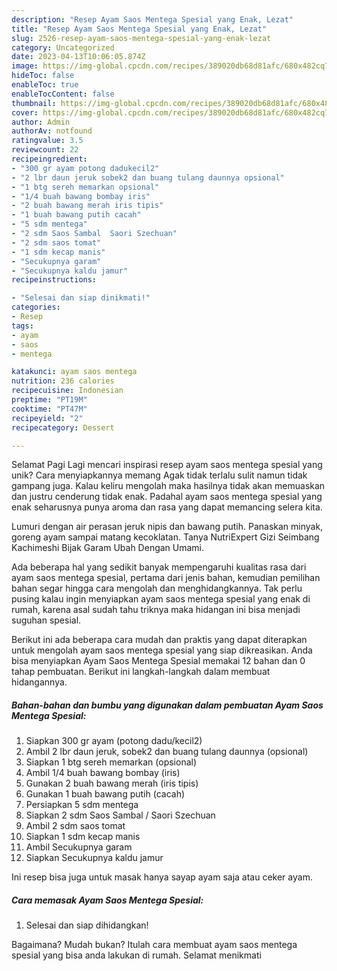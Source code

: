 ```yaml
---
description: "Resep Ayam Saos Mentega Spesial yang Enak, Lezat"
title: "Resep Ayam Saos Mentega Spesial yang Enak, Lezat"
slug: 2526-resep-ayam-saos-mentega-spesial-yang-enak-lezat
category: Uncategorized
date: 2023-04-13T10:06:05.874Z
image: https://img-global.cpcdn.com/recipes/389020db68d81afc/680x482cq70/ayam-saos-mentega-spesial-foto-resep-utama.jpg
hideToc: false
enableToc: true
enableTocContent: false
thumbnail: https://img-global.cpcdn.com/recipes/389020db68d81afc/680x482cq70/ayam-saos-mentega-spesial-foto-resep-utama.jpg
cover: https://img-global.cpcdn.com/recipes/389020db68d81afc/680x482cq70/ayam-saos-mentega-spesial-foto-resep-utama.jpg
author: Admin
authorAv: notfound
ratingvalue: 3.5
reviewcount: 22
recipeingredient:
- "300 gr ayam potong dadukecil2"
- "2 lbr daun jeruk sobek2 dan buang tulang daunnya opsional"
- "1 btg sereh memarkan opsional"
- "1/4 buah bawang bombay iris"
- "2 buah bawang merah iris tipis"
- "1 buah bawang putih cacah"
- "5 sdm mentega"
- "2 sdm Saos Sambal  Saori Szechuan"
- "2 sdm saos tomat"
- "1 sdm kecap manis"
- "Secukupnya garam"
- "Secukupnya kaldu jamur"
recipeinstructions:

- "Selesai dan siap dinikmati!"
categories:
- Resep
tags:
- ayam
- saos
- mentega

katakunci: ayam saos mentega 
nutrition: 236 calories
recipecuisine: Indonesian
preptime: "PT19M"
cooktime: "PT47M"
recipeyield: "2"
recipecategory: Dessert

---
```



Selamat Pagi Lagi mencari inspirasi resep ayam saos mentega spesial yang unik? Cara menyiapkannya memang Agak tidak terlalu sulit namun tidak gampang juga. Kalau keliru mengolah maka hasilnya tidak akan memuaskan dan justru cenderung tidak enak. Padahal ayam saos mentega spesial yang enak seharusnya punya aroma dan rasa yang dapat memancing selera kita.


Lumuri dengan air perasan jeruk nipis dan bawang putih. Panaskan minyak, goreng ayam sampai matang kecoklatan. Tanya NutriExpert Gizi Seimbang Kachimeshi Bijak Garam Ubah Dengan Umami.

Ada beberapa hal yang sedikit banyak mempengaruhi kualitas rasa dari ayam saos mentega spesial, pertama dari jenis bahan, kemudian pemilihan bahan segar hingga cara mengolah dan menghidangkannya. Tak perlu pusing kalau ingin menyiapkan ayam saos mentega spesial yang enak di rumah, karena asal sudah tahu triknya maka hidangan ini bisa menjadi suguhan spesial.


Berikut ini ada beberapa cara mudah dan praktis yang dapat diterapkan untuk mengolah ayam saos mentega spesial yang siap dikreasikan. Anda bisa menyiapkan Ayam Saos Mentega Spesial memakai 12 bahan dan 0 tahap pembuatan. Berikut ini langkah-langkah dalam membuat hidangannya.

<!--inarticleads1-->

##### Bahan-bahan dan bumbu yang digunakan dalam pembuatan Ayam Saos Mentega Spesial:

1. Siapkan 300 gr ayam (potong dadu/kecil2)
1. Ambil 2 lbr daun jeruk, sobek2 dan buang tulang daunnya (opsional)
1. Siapkan 1 btg sereh memarkan (opsional)
1. Ambil 1/4 buah bawang bombay (iris)
1. Gunakan 2 buah bawang merah (iris tipis)
1. Gunakan 1 buah bawang putih (cacah)
1. Persiapkan 5 sdm mentega
1. Siapkan 2 sdm Saos Sambal / Saori Szechuan
1. Ambil 2 sdm saos tomat
1. Siapkan 1 sdm kecap manis
1. Ambil Secukupnya garam
1. Siapkan Secukupnya kaldu jamur


Ini resep bisa juga untuk masak hanya sayap ayam saja atau ceker ayam. 

<!--inarticleads2-->

##### Cara memasak Ayam Saos Mentega Spesial:


1. Selesai dan siap dihidangkan!



Bagaimana? Mudah bukan? Itulah cara membuat ayam saos mentega spesial yang bisa anda lakukan di rumah. Selamat menikmati
